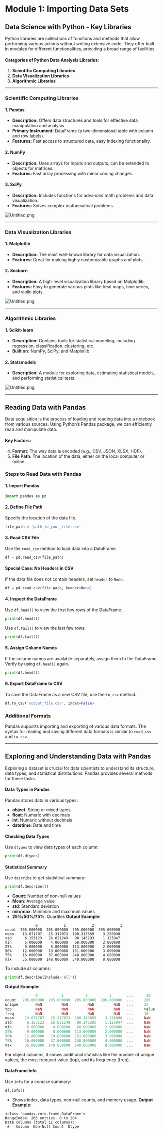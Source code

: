 

# Module 1: Importing Data Sets
## Data Science with Python - Key Libraries
Python libraries are collections of functions and methods that allow performing various actions without writing extensive code. They offer built-in modules for different functionalities, providing a broad range of facilities.
#### Categories of Python Data Analysis Libraries:
1. **Scientific Computing Libraries**
2. **Data Visualization Libraries**
3. **Algorithmic Libraries**

___
### Scientific Computing Libraries
#### 1. **Pandas**
- **Description:** Offers data structures and tools for effective data manipulation and analysis.
- **Primary Instrument:** DataFrame (a two-dimensional table with column and row labels).
- **Features:** Fast access to structured data, easy indexing functionality.
#### 2. **NumPy**
- **Description:** Uses arrays for inputs and outputs, can be extended to objects for matrices.
- **Features:** Fast array processing with minor coding changes.
#### 3. **SciPy**
- **Description:** Includes functions for advanced math problems and data visualization.
- **Features:** Solves complex mathematical problems.

![Untitled.png](https://prod-files-secure.s3.us-west-2.amazonaws.com/03e82b26-cccb-4906-bb56-adabcbdc0655/997ac361-58a8-4f04-bb0f-79fea4baa761/Untitled.png?X-Amz-Algorithm=AWS4-HMAC-SHA256&X-Amz-Content-Sha256=UNSIGNED-PAYLOAD&X-Amz-Credential=ASIAZI2LB466R43Q6URM%2F20250203%2Fus-west-2%2Fs3%2Faws4_request&X-Amz-Date=20250203T171257Z&X-Amz-Expires=3600&X-Amz-Security-Token=IQoJb3JpZ2luX2VjEAEaCXVzLXdlc3QtMiJHMEUCIBXnTk6QdCj2%2F9V6RnQXztWX%2F0OU2tOZZbKWNMT720ccAiEAlN9dHP7UvRsxhK5vJpDiQJXXSfCZ8WSoOhO%2F9VPMAxsq%2FwMIGhAAGgw2Mzc0MjMxODM4MDUiDITFQW38LMDLFA4FUCrcA5tYUWTSoxz%2Fzpe8prgUD%2FSO8e3jatvqKa9rrcRyXkeFM3jnM%2Bn7BXq8QBK119u0Ne6ngmxvykL6EvFrX3M3ZXUI%2BZ1ISc6HeREVwQmUj6T6ay2hMuxMrCoJenB6i4jZ3btGjPLEg4lddfdCSOHch1UF%2FnCbpCC37%2Ba%2F6VZDOiU%2FsBYcFjEIQb%2F5vwIKnQGcbLILPJhrw12%2FE1epqqOZ%2Ftuq5ztDpAOX1iqhL9ca1P3C2wSQEVT2ah8cMctwUPH45STJw2ijV8RDJBbdgYEGg6QM7VT0KktSHN0w30Fwt3uCXE0izI4d4xo44m80A0S%2BFda3At%2BxYNLIGZMS57NtOxuCQBa5rS1LELi7Np1MlwVjstH74lVS3eE37r%2BjppxgRGkYsksNQ7YmxCdYR%2BMJK17VNF0EnsKiX%2BOqRw%2F7zVJ4JXFNmn%2BF2n7AmDbokE5FptNdaB7fpxZ8kqzcTh0AexvADa5C6%2F64qYF3u%2B4s6i6ITJ1fYBu41TyZLFN2WDvh9YZ5OpYK2JM%2F7hUwGbBMxtlJCD%2B%2FXCln9nJwtWQYMrCKPtvtjHtexbY7zSt04IbgQODBhZ0szG93csq4hLacNE5T%2BnHUia80X2kKbdDNPOwlb3c27orqs%2Boy%2BMrBMIvmg70GOqUBVoLzBErUHNC8IEqWMqConf2q8ln5wffZunHMFeLF2QNr%2Fbc0EPYPtzUpRfFfXcEt9kSxKM8u19461rthqXytauHB%2FTb5u%2Ftez%2F4kcm%2Bf44mtrKIIEBCv74N0BYn6ySl50M6Q0DbzRAj14ZCCeB5TF7PNZUhnwkJ7URcQJpD%2F7tvxuZTrwTfFi0kEQgDsQi%2BWO9jqF96NZ3NRhQmGf89xru4Wwy0j&X-Amz-Signature=b5d75b266e44e375596b8b23bf90bf4a81534b3a93e615dabac1924038cd7022&X-Amz-SignedHeaders=host&x-id=GetObject)
___
### Data Visualization Libraries
#### 1. **Matplotlib**
- **Description:** The most well-known library for data visualization.
- **Features:** Great for making highly customizable graphs and plots.
#### 2. **Seaborn**
- **Description:** A high-level visualization library based on Matplotlib.
- **Features:** Easy to generate various plots like heat maps, time series, and violin plots.

![Untitled.png](https://prod-files-secure.s3.us-west-2.amazonaws.com/03e82b26-cccb-4906-bb56-adabcbdc0655/733d1e42-5a53-4fd8-90c1-3d85254369a6/Untitled.png?X-Amz-Algorithm=AWS4-HMAC-SHA256&X-Amz-Content-Sha256=UNSIGNED-PAYLOAD&X-Amz-Credential=ASIAZI2LB4664ATTSRPU%2F20250203%2Fus-west-2%2Fs3%2Faws4_request&X-Amz-Date=20250203T171256Z&X-Amz-Expires=3600&X-Amz-Security-Token=IQoJb3JpZ2luX2VjEAEaCXVzLXdlc3QtMiJIMEYCIQCcFFiQDV8Pzi6BTxPdryAHc8eejxEgBHNW6f253BTpKwIhAO0Su4cr57LzI6i7yDn77IZBb6DNAJR%2FUUleP0z5qcs7Kv8DCBoQABoMNjM3NDIzMTgzODA1Igxp1%2FK68GqlRZy2knsq3AOzw5RJVJumwExbbyLWApV3FduAHO36y1MZplhW5SIVF5R8Sha%2BR1wdG%2Bx%2BcJcOccbT4rujgz8CE7%2F7qIZY79ZkcBKoDhPRR02FHH9hipTkO4K6W7zKCd7rIRNDrhxFjgRSQykJaBRB%2BtPWIebc3PUFjfipn6GlgsOPn5fvuXhlzZtMPhd3UmKqLnU2fwThs7gm5AVRrO4YjNuigqY8l%2F2jT4Kww29am70cB9IYyPiGT5%2FuDqTqvGMFHC%2F2uVKDhY%2FPWDUZNfvpxHXrbez7D7MaHOH6Oc37yQr7%2BsUEMzBo6ku%2FzFfBpNcRlTENa1R05R13cM2419wyC%2FuNHMPPgFW755bnO960%2F8F8vG2YIbNxpEZDg14%2BNG5Df4pweee18KMlXN%2FwB07kxeBrpcXSpgn1MjGtg3jUyOEBInakq%2BrG2qsWi5MqiIcx6WT7L4HxB2TEl4d%2BMOZ95MNKuiot6V5dKFjrVB7gz%2FqzBonEl%2FOclS%2FAwfRvXZa8fTMj6558rtqtrculyMb6C%2FPVI4djp4wyqsgrK4QWdCtJCowwJk%2F8LM8WxIt0Ci0JcAIgBS76OD7K0FV20YpgaTxrCA2QCD5frEoHYDqWxN0%2BckpmR7w03JtAwtZOblkRVMOoBzDW54O9BjqkATbcQVcd0xUgV%2FMO2wBROlKnfxHSXmPj%2FwEmFzRurErSoDUEf3Fwjh338VHVPIjGm0KW6WiPlycTguR2wHEatR4IM2tWJJ7%2BTxV5DNEdBhwjLKQhnRrMlOjmWdLdyeJd49NFtV97g3opVeRg6a4pDNJpT6uN6qrflLawf7E9m5sm%2BuHAMmVmGLTDJIXNN6xoFZvMqqQE25g2JChNufnysVw5qaYn&X-Amz-Signature=017bddba2b5b35480e90382696b7d3ba25e448f55e645f07d915dac55e1e7901&X-Amz-SignedHeaders=host&x-id=GetObject)
___
### Algorithmic Libraries
#### 1. **Scikit-learn**
- **Description:** Contains tools for statistical modeling, including regression, classification, clustering, etc.
- **Built on:** NumPy, SciPy, and Matplotlib.
#### 2. **Statsmodels**
- **Description:** A module for exploring data, estimating statistical models, and performing statistical tests.

![Untitled.png](https://prod-files-secure.s3.us-west-2.amazonaws.com/03e82b26-cccb-4906-bb56-adabcbdc0655/c62885f5-417d-4179-834f-d68f8f2bdf39/Untitled.png?X-Amz-Algorithm=AWS4-HMAC-SHA256&X-Amz-Content-Sha256=UNSIGNED-PAYLOAD&X-Amz-Credential=ASIAZI2LB4664ATTSRPU%2F20250203%2Fus-west-2%2Fs3%2Faws4_request&X-Amz-Date=20250203T171256Z&X-Amz-Expires=3600&X-Amz-Security-Token=IQoJb3JpZ2luX2VjEAEaCXVzLXdlc3QtMiJIMEYCIQCcFFiQDV8Pzi6BTxPdryAHc8eejxEgBHNW6f253BTpKwIhAO0Su4cr57LzI6i7yDn77IZBb6DNAJR%2FUUleP0z5qcs7Kv8DCBoQABoMNjM3NDIzMTgzODA1Igxp1%2FK68GqlRZy2knsq3AOzw5RJVJumwExbbyLWApV3FduAHO36y1MZplhW5SIVF5R8Sha%2BR1wdG%2Bx%2BcJcOccbT4rujgz8CE7%2F7qIZY79ZkcBKoDhPRR02FHH9hipTkO4K6W7zKCd7rIRNDrhxFjgRSQykJaBRB%2BtPWIebc3PUFjfipn6GlgsOPn5fvuXhlzZtMPhd3UmKqLnU2fwThs7gm5AVRrO4YjNuigqY8l%2F2jT4Kww29am70cB9IYyPiGT5%2FuDqTqvGMFHC%2F2uVKDhY%2FPWDUZNfvpxHXrbez7D7MaHOH6Oc37yQr7%2BsUEMzBo6ku%2FzFfBpNcRlTENa1R05R13cM2419wyC%2FuNHMPPgFW755bnO960%2F8F8vG2YIbNxpEZDg14%2BNG5Df4pweee18KMlXN%2FwB07kxeBrpcXSpgn1MjGtg3jUyOEBInakq%2BrG2qsWi5MqiIcx6WT7L4HxB2TEl4d%2BMOZ95MNKuiot6V5dKFjrVB7gz%2FqzBonEl%2FOclS%2FAwfRvXZa8fTMj6558rtqtrculyMb6C%2FPVI4djp4wyqsgrK4QWdCtJCowwJk%2F8LM8WxIt0Ci0JcAIgBS76OD7K0FV20YpgaTxrCA2QCD5frEoHYDqWxN0%2BckpmR7w03JtAwtZOblkRVMOoBzDW54O9BjqkATbcQVcd0xUgV%2FMO2wBROlKnfxHSXmPj%2FwEmFzRurErSoDUEf3Fwjh338VHVPIjGm0KW6WiPlycTguR2wHEatR4IM2tWJJ7%2BTxV5DNEdBhwjLKQhnRrMlOjmWdLdyeJd49NFtV97g3opVeRg6a4pDNJpT6uN6qrflLawf7E9m5sm%2BuHAMmVmGLTDJIXNN6xoFZvMqqQE25g2JChNufnysVw5qaYn&X-Amz-Signature=c1f1c024f2e98c542a4dac84626998ec59ec72c41cdb5c433415efa47b77b8e3&X-Amz-SignedHeaders=host&x-id=GetObject)
___
## Reading Data with Pandas
Data acquisition is the process of loading and reading data into a notebook from various sources. Using Python’s Pandas package, we can efficiently read and manipulate data.
#### Key Factors:
4. **Format:** The way data is encoded (e.g., CSV, JSON, XLSX, HDF).
5. **File Path:** The location of the data, either on the local computer or online.
### Steps to Read Data with Pandas
#### 1. **Import Pandas**
```python
import pandas as pd
```
#### 2. **Define File Path**
Specify the location of the data file.
```python
file_path = 'path_to_your_file.csv'
```
#### 3. **Read CSV File**
Use the `read_csv` method to load data into a DataFrame.
```python
df = pd.read_csv(file_path)
```
#### Special Case: No Headers in CSV
If the data file does not contain headers, set `header` to `None`.
```python
df = pd.read_csv(file_path, header=None)
```
#### 4. **Inspect the DataFrame**
Use `df.head()` to view the first few rows of the DataFrame.
```python
print(df.head())
```
Use `df.tail()` to view the last few rows.
```python
print(df.tail())
```
#### 5. **Assign Column Names**
If the column names are available separately, assign them to the DataFrame.
Verify by using `df.head()` again.
```python
print(df.head())
```
#### 6. **Export DataFrame to CSV**
To save the DataFrame as a new CSV file, use the `to_csv` method.
```python
df.to_csv('output_file.csv', index=False)
```
### Additional Formats
Pandas supports importing and exporting of various data formats. The syntax for reading and saving different data formats is similar to `read_csv` and `to_csv`.
___
## Exploring and Understanding Data with Pandas
Exploring a dataset is crucial for data scientists to understand its structure, data types, and statistical distributions. Pandas provides several methods for these tasks.
#### Data Types in Pandas
Pandas stores data in various types:
- **object**: String or mixed types
- **float**: Numeric with decimals
- **int**: Numeric without decimals
- **datetime**: Date and time
#### Checking Data Types
Use `dtypes` to view data types of each column:
```python
print(df.dtypes)
```
#### Statistical Summary
Use `describe` to get statistical summary:
```python
print(df.describe())
```
- **Count**: Number of non-null values
- **Mean**: Average value
- **std**: Standard deviation
- **min/max**: Minimum and maximum values
- **25%/50%/75%**: Quartiles
**Output Example:**
```plain text
              0            1            2            3
count  205.000000  205.000000  205.000000  205.000000
mean    13.071707   25.317073  198.313659    3.256098
std      6.153123   26.021249   90.145293    1.125947
min      5.000000    4.000000   68.000000    2.000000
25%      9.000000    8.000000  113.000000    2.000000
50%     12.000000   19.000000  151.000000    3.000000
75%     16.000000   37.000000  248.000000    4.000000
max     35.000000  148.000000  540.000000    8.000000
```
To include all columns:
```python
print(df.describe(include='all'))
```
**Output Example:**
```r
              0           1          2          3       ...      25       26       27
count   205.000000  205.000000  205.000000  205.000000  ...     205      205      205
unique        NaN         NaN         NaN         NaN   ...     25       25       25
top           NaN         NaN         NaN         NaN   ...     value    value    value
freq          NaN         NaN         NaN         NaN   ...     10       10       10
mean     13.071707   25.317073  198.313659    3.256098  ...     NaN      NaN      NaN
std       6.153123   26.021249   90.145293    1.125947  ...     NaN      NaN      NaN
min       5.000000    4.000000   68.000000    2.000000  ...     NaN      NaN      NaN
25%       9.000000    8.000000  113.000000    2.000000  ...     NaN      NaN      NaN
50%      12.000000   19.000000  151.000000    3.000000  ...     NaN      NaN      NaN
75%      16.000000   37.000000  248.000000    4.000000  ...     NaN      NaN      NaN
max      35.000000  148.000000  540.000000    8.000000  ...     NaN      NaN      NaN
```
For object columns, it shows additional statistics like the number of unique values, the most frequent value (top), and its frequency (freq).
#### DataFrame Info
Use `info` for a concise summary:
```python
df.info()
```
- Shows index, data types, non-null counts, and memory usage.
**Output Example:**
```less
<class 'pandas.core.frame.DataFrame'>
RangeIndex: 205 entries, 0 to 204
Data columns (total 11 columns):
 #   Column  Non-Null Count  Dtype
